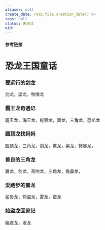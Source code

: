 ```yaml
---
aliases: null
create_date: <%tp.file.creation_date() %>
tags: null
status: 未阅读 
uid: 
---
```



#### 参考链接

# 恐龙王国童话

### 要远行的剑龙

剑龙，梁龙，鸭嘴龙

### 霸王龙奇遇记

霸王龙，海王龙，蛇颈龙，翼龙，三角龙，恐爪龙

### 圆顶龙找妈妈

圆顶龙，三角龙，剑龙，禽龙，梁龙，特暴龙，

### 善良的三角龙

翼龙，剑龙，高吻龙，三角龙，角鼻龙，

### 爱跑步的雷龙

鲨齿龙，伶盗龙，雷龙，蛮龙

### 始盗龙回家记

始盗龙，沧龙